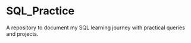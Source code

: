 # SQL_Practice
A repository to document my SQL learning journey with practical queries and projects.
